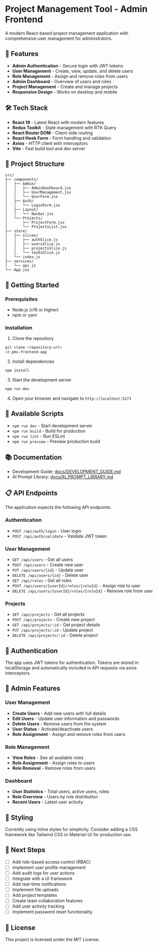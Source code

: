 # Project Management Tool - Admin Frontend

A modern React-based project management application with comprehensive user management for administrators.

## 🚀 Features

- **Admin Authentication** - Secure login with JWT tokens
- **User Management** - Create, view, update, and delete users
- **Role Management** - Assign and remove roles from users
- **Admin Dashboard** - Overview of users and roles
- **Project Management** - Create and manage projects
- **Responsive Design** - Works on desktop and mobile

## 🛠️ Tech Stack

- **React 19** - Latest React with modern features
- **Redux Toolkit** - State management with RTK Query
- **React Router DOM** - Client-side routing
- **React Hook Form** - Form handling and validation
- **Axios** - HTTP client with interceptors
- **Vite** - Fast build tool and dev server

## 📁 Project Structure

```
src/
├── components/
│   ├── Admin/
│   │   ├── AdminDashboard.jsx
│   │   ├── UserManagement.jsx
│   │   └── UserForm.jsx
│   ├── Auth/
│   │   └── LoginForm.jsx
│   ├── Layout/
│   │   └── Navbar.jsx
│   └── Projects/
│       ├── ProjectForm.jsx
│       └── ProjectsList.jsx
├── store/
│   ├── slices/
│   │   ├── authSlice.js
│   │   ├── usersSlice.js
│   │   ├── projectsSlice.js
│   │   └── tasksSlice.js
│   └── index.js
├── services/
│   └── api.js
└── App.jsx
```

## 🚀 Getting Started

### Prerequisites
- Node.js (v16 or higher)
- npm or yarn

### Installation

1. Clone the repository
```bash
git clone <repository-url>
cd pms-frontend-app
```

2. Install dependencies
```bash
npm install
```

3. Start the development server
```bash
npm run dev
```

4. Open your browser and navigate to `http://localhost:5173`

## 🔧 Available Scripts

- `npm run dev` - Start development server
- `npm run build` - Build for production
- `npm run lint` - Run ESLint
- `npm run preview` - Preview production build

## 📚 Documentation

- Development Guide: [docs/DEVELOPMENT_GUIDE.md](docs/DEVELOPMENT_GUIDE.md)
- AI Prompt Library: [docs/AI_PROMPT_LIBRARY.md](docs/AI_PROMPT_LIBRARY.md)

## 📋 API Endpoints

The application expects the following API endpoints:

### Authentication
- `POST /api/auth/login` - User login
- `POST /api/auth/validate` - Validate JWT token

### User Management
- `GET /api/users` - Get all users
- `POST /api/users` - Create new user
- `PUT /api/users/{id}` - Update user
- `DELETE /api/users/{id}` - Delete user
- `GET /api/roles` - Get all roles
- `POST /api/users/{userId}/roles/{roleId}` - Assign role to user
- `DELETE /api/users/{userId}/roles/{roleId}` - Remove role from user

### Projects
- `GET /api/projects` - Get all projects
- `POST /api/projects` - Create new project
- `GET /api/projects/:id` - Get project details
- `PUT /api/projects/:id` - Update project
- `DELETE /api/projects/:id` - Delete project

## 🔐 Authentication

The app uses JWT tokens for authentication. Tokens are stored in localStorage and automatically included in API requests via axios interceptors.

## 👥 Admin Features

### User Management
- **Create Users** - Add new users with full details
- **Edit Users** - Update user information and passwords
- **Delete Users** - Remove users from the system
- **User Status** - Activate/deactivate users
- **Role Assignment** - Assign and remove roles from users

### Role Management
- **View Roles** - See all available roles
- **Role Assignment** - Assign roles to users
- **Role Removal** - Remove roles from users

### Dashboard
- **User Statistics** - Total users, active users, roles
- **Role Overview** - Users by role distribution
- **Recent Users** - Latest user activity

## 🎨 Styling

Currently using inline styles for simplicity. Consider adding a CSS framework like Tailwind CSS or Material-UI for production use.

## 🚧 Next Steps

- [ ] Add role-based access control (RBAC)
- [ ] Implement user profile management
- [ ] Add audit logs for user actions
- [ ] Integrate with a UI framework
- [ ] Add real-time notifications
- [ ] Implement file uploads
- [ ] Add project templates
- [ ] Create team collaboration features
- [ ] Add user activity tracking
- [ ] Implement password reset functionality

## 📝 License

This project is licensed under the MIT License.
